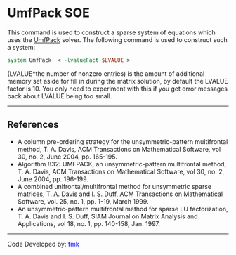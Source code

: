 # UmfPack SOE

This command is used to construct a sparse system of equations which
uses the <a
href="http://www.cise.ufl.edu/research/sparse/umfpack/">UmfPack</a>
solver. The following command is used to construct such a system:

```tcl
system UmfPack  < -lvalueFact $LVALUE >
```

(LVALUE*the number of nonzero entries) is the amount of additional
memory set aside for fill in during the matrix solution, by default the
LVALUE factor is 10. You only need to experiment with this if you get
error messages back about LVALUE being too small.

<hr />

## References

<ul>
<li>A column pre-ordering strategy for the unsymmetric-pattern
multifrontal method, T. A. Davis, ACM Transactions on Mathematical
Software, vol 30, no. 2, June 2004, pp. 165-195.</li>
<li>Algorithm 832: UMFPACK, an unsymmetric-pattern multifrontal method,
T. A. Davis, ACM Transactions on Mathematical Software, vol 30, no. 2,
June 2004, pp. 196-199.</li>
<li>A combined unifrontal/multifrontal method for unsymmetric sparse
matrices, T. A. Davis and I. S. Duff, ACM Transactions on Mathematical
Software, vol. 25, no. 1, pp. 1-19, March 1999.</li>
<li>An unsymmetric-pattern multifrontal method for sparse LU
factorization, T. A. Davis and I. S. Duff, SIAM Journal on Matrix
Analysis and Applications, vol 18, no. 1, pp. 140-158, Jan. 1997.</li>
</ul>
<hr />
<p>Code Developed by: <span style="color:blue"> fmk
</span></p>
